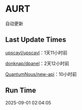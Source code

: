 # AURT

自动更新


## Last Update Times

[upscayl/upscayl](https://github.com/upscayl/upscayl)：1天11小时前

[donknap/dpanel](https://github.com/donknap/dpanel)：2天12小时前

[QuantumNous/new-api](https://github.com/QuantumNous/new-api)：10小时前


## Run Time
2025-09-01 02:04:05
